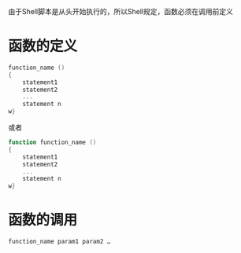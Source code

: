 由于Shell脚本是从头开始执行的，所以Shell规定，函数必须在调用前定义

# 函数的定义

```powershell
function_name () 
{ 
	statement1 
	statement2 
	... 
	statement n 
w}
```

或者

```powershell
function function_name () 
{ 
	statement1 
	statement2 
	... 
	statement n 
w}
```



# 函数的调用

```powershell
function_name param1 param2 …
```

